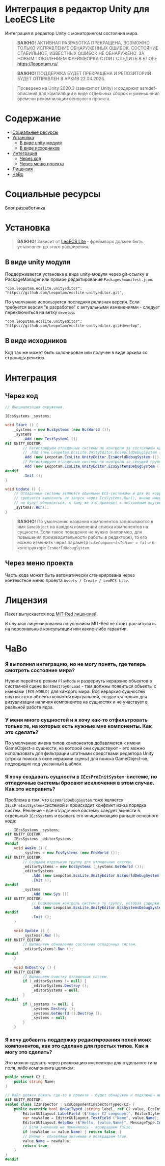 # Интеграция в редактор Unity для LeoECS Lite
Интеграция в редактор Unity с мониторингом состояния мира.

> **ВАЖНО!** АКТИВНАЯ РАЗРАБОТКА ПРЕКРАЩЕНА, ВОЗМОЖНО ТОЛЬКО ИСПРАВЛЕНИЕ ОБНАРУЖЕННЫХ ОШИБОК. СОСТОЯНИЕ СТАБИЛЬНОЕ, ИЗВЕСТНЫХ ОШИБОК НЕ ОБНАРУЖЕНО. ЗА НОВЫМ ПОКОЛЕНИЕМ ФРЕЙМВОРКА СТОИТ СЛЕДИТЬ В БЛОГЕ https://leopotam.ru/

> **ВАЖНО!** ПОДДЕРЖКА БУДЕТ ПРЕКРАЩЕНА И РЕПОЗИТОРИЙ БУДЕТ ОТПРАВЛЕН В АРХИВ 22.04.2026.

> Проверено на Unity 2020.3 (зависит от Unity) и содержит asmdef-описания для компиляции в виде отдельных сборок и уменьшения времени рекомпиляции основного проекта.

# Содержание
* [Социальные ресурсы](#Социальные-ресурсы)
* [Установка](#Установка)
    * [В виде unity модуля](#В-виде-unity-модуля)
    * [В виде исходников](#В-виде-исходников)
* [Интеграция](#Интеграция)
    * [Через код](#Через-код)
    * [Через меню проекта](#Через-меню-проекта)
* [Лицензия](#Лицензия)
* [ЧаВо](#ЧаВо)

# Социальные ресурсы
[Блог разработчика](https://leopotam.ru/)

# Установка

> **ВАЖНО!** Зависит от [LeoECS Lite](https://github.com/Leopotam/ecslite) - фреймворк должен быть установлен до этого расширения.

## В виде unity модуля
Поддерживается установка в виде unity-модуля через git-ссылку в PackageManager или прямое редактирование `Packages/manifest.json`:
```
"com.leopotam.ecslite.unityeditor": "https://github.com/Leopotam/ecslite-unityeditor.git",
```
По умолчанию используется последняя релизная версия. Если требуется версия "в разработке" с актуальными изменениями - следует переключиться на ветку `develop`:
```
"com.leopotam.ecslite.unityeditor": "https://github.com/Leopotam/ecslite-unityeditor.git#develop",
```

## В виде исходников
Код так же может быть склонирован или получен в виде архива со страницы релизов.

# Интеграция

## Через код
```c#
// Инициализация окружения.

IEcsSystems _systems;

void Start () {        
    _systems = new EcsSystems (new EcsWorld ());
    _systems
        .Add (new TestSystem1 ())
#if UNITY_EDITOR
        // Регистрируем отладочные системы по контролю за состоянием каждого отдельного мира:
        // .Add (new Leopotam.EcsLite.UnityEditor.EcsWorldDebugSystem ("events"))
        .Add (new Leopotam.EcsLite.UnityEditor.EcsWorldDebugSystem ())
        // Регистрируем отладочные системы по контролю за текущей группой систем. 
        .Add (new Leopotam.EcsLite.UnityEditor.EcsSystemsDebugSystem ())
#endif
        .Init ();
}

void Update () {
    // Отладочные системы являются обычными ECS-системами и для их корректной работы
    // требуется выполнять их запуск через EcsSystems.Run(), иначе имена сущностей
    // не будут обновляться, к тому же это приведет к постоянным внутренним аллокациям.
    _systems?.Run();
}
```

> **ВАЖНО!** По умолчанию названия компонентов записываются в имя `GameObject` на каждом изменении списка компонентов на сущности.
> Если такое поведение не нужно (например, для повышения производительности работы в редакторе), то его
> можно изменить через параметр `bakeComponentsInName = false` в конструкторе `EcsWorldDebugSystem`.


## Через меню проекта
Часть кода может быть автоматически сгенерирована через контекстное меню проекта `Assets / Create / LeoECS Lite`.

# Лицензия
Пакет выпускается под [MIT-Red лицензией](./LICENSE.md).

В случаях лицензирования по условиям MIT-Red не стоит расчитывать на
персональные консультации или какие-либо гарантии.

# ЧаВо

### Я выполнил интеграцию, но не могу понять, где теперь смотреть состояние мира?

Нужно перейти в режим `PlayMode` и развернуть иерархию объектов в системной сцене `DontDestroyOnLoad` - там должны появиться объекты с именами `[ECS-WORLD]` для каждого мира.
Вся иерархия сущностей внутри этого объекта является виртуальной, создается только для визуализации наличия компонентов на сущностях и не участвует в реальной работе ядра.

### У меня много сущностей и я хочу как-то отфильтровать только те, на которых есть нужные мне компоненты. Как это сделать?

По умолчанию имена типов компонентов добавляются к имени GameObject-а сущности, на которой они существуют - это можно использовать для фильтрации штатными средствами
редактора Unity (строка поиска в окне иерархии сцены) для поиска GameObject-ов, подходящих под указанный шаблон.

### Я хочу создавать сущности в `IEcsPreInitSystem`-системе, но отладочные системы бросают исключения в этом случае. Как это исправить?

Проблема в том, что `EcsWorldDebugSystem` тоже является `IEcsPreInitSystem`-системой и происходит конфликт из-за порядка систем.
Решение - все отладочные системы следует вынести в отдельный `IEcsSystems` и вызвать его инициализацию раньше основного кода:
```c#
    IEcsSystems _systems;
#if UNITY_EDITOR
    IEcsSystems _editorSystems;
#endif
    void Awake () {
        _systems = new EcsSystems (new EcsWorld ());
#if UNITY_EDITOR
        // Создаем отдельную группу для отладочных систем.
        _editorSystems = new EcsSystems (_systems.GetWorld ());
        _editorSystems
            .Add (new Leopotam.EcsLite.UnityEditor.EcsWorldDebugSystem ())
            .Init ();
#endif
        _systems
            .Add (new Sys ())
#if UNITY_EDITOR
            // Подключаем контроль систем в ту группу, которая содержит наш код.
            .Add (new Leopotam.EcsLite.UnityEditor.EcsSystemsDebugSystem ())
#endif
            .Init ();
    }
    
    void Update () {
        _systems?.Run ();
#if UNITY_EDITOR
        // Выполняем обновление состояния отладочных систем. 
        _editorSystems?.Run ();
#endif
    }
    
    void OnDestroy () {
#if UNITY_EDITOR
        // Выполняем очистку отладочных систем.
        if (_editorSystems != null) {
            _editorSystems.Destroy ();
            _editorSystems = null;
        }
#endif
        if (_systems != null) {
            _systems.Destroy ();
            _systems.GetWorld ().Destroy ();
            _systems = null;
        }
    }
```

### Я хочу добавить поддержку редактирования полей моих компонентов, как это сделано для простых типов. Как я могу это сделать?

Это можно сделать через реализацию инспектора для отдельного типа поля, либо компонента целиком:
```c#
public struct C2 {
    public string Name;
}

// Файл должен лежать где-то в проекте - будет обнаружен и подключен автоматически.
#if UNITY_EDITOR
sealed class C2Inspector : EcsComponentInspectorTyped<C2> {
    public override bool OnGuiTyped (string label, ref C2 value, EcsEntityDebugView entityView) {
        EditorGUILayout.LabelField ($"Super C2 component", EditorStyles.boldLabel);
        var newValue = EditorGUILayout.TextField ("Name", value.Name);
        EditorGUILayout.HelpBox ($"Hello, {value.Name}", MessageType.Info);
        // Если значение не поменялось - возвращаем false.
        if (newValue == value.Name) { return false; }
        // Иначе - обновляем значение и возвращаем true.
        value.Name = newValue;
        return true;
    }
}
#endif
```